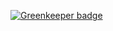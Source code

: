 

[![Greenkeeper badge](https://badges.greenkeeper.io/SaraVieira/wutthelint.svg)](https://greenkeeper.io/)